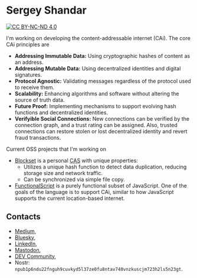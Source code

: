 # Sergey Shandar

[![CC BY-NC-ND 4.0](https://mirrors.creativecommons.org/presskit/buttons/88x31/png/by-nc-nd.png)](https://creativecommons.org/licenses/by-nc-nd/4.0/)

I'm working on developing the content-addressable internet (CAi). The core CAi principles are
- **Addressing Immutable Data:** Using cryptographic hashes of content as an address.
- **Addressing Mutable Data:** Using decentralized identities and digital signatures.
- **Protocol Agnostic:** Validating messages regardless of the protocol used to receive them.
- **Scalability:** Enhancing algorithms and software without altering the source of truth data.
- **Future Proof:** Implementing mechanisms to support evolving hash functions and decentralized identities.
- **Verifyible Social Connections:** New connections can be verified by the connection graph, and a trust rating can be assigned. Also, trusted connections can restore stolen or lost decentralized identity and revert fraud transactions.

Current OSS projects that I'm working on 
- [Blockset](https://github.com/datablockset/blockset) is a personal [CAS](https://en.wikipedia.org/wiki/Content-addressable_storage) with unique properties:
  - Utilizes a unique hash function to detect data duplication, reducing storage size and network traffic.
  - Can be synchronized via simple file copy.
- [FunctionalScript](https://github.com/functionalscript) is a purely functional subset of JavaScript. One of the goals of the language is to support CAi, similar to how JavaScript supports the current location-based internet.

## Contacts

- [Medium](https://medium.com/@sergeyshandar),
- [Bluesky](https://bsky.app/profile/sergey-shandar.bsky.social),
- [LinkedIn](https://www.linkedin.com/in/sergeyshandar/),
- [Mastodon](https://techhub.social/@functionalscript),
- [DEV Community](https://dev.to/sergeyshandar),
- Nostr: `npub1p6ndu22fnguh9cuvkyd5l37ze0fu8ntav740vnzkuscjm723h2ls5n23gt`.
